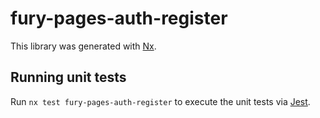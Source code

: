 # fury-pages-auth-register

This library was generated with [Nx](https://nx.dev).


## Running unit tests

Run `nx test fury-pages-auth-register` to execute the unit tests via [Jest](https://jestjs.io).


